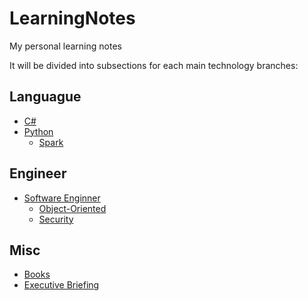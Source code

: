 # LearningNotes

My personal learning notes

It will be divided into subsections for each main technology branches:

## Languague
  - [C#](./CSharp)
  - [Python](./Python)
    - [Spark](./Python/Spark)
  
## Engineer

  - [Software Enginner](./SoftwareEngineer)
    - [Object-Oriented](./SoftwareEngineer/ObjectOriented.md)
    - [Security](./SoftwareEngineer/Security.md)

## Misc
  - [Books](./Books/0_README_books.md)
  - [Executive Briefing](./ExecBrief/0_README_ExecBrief.md)